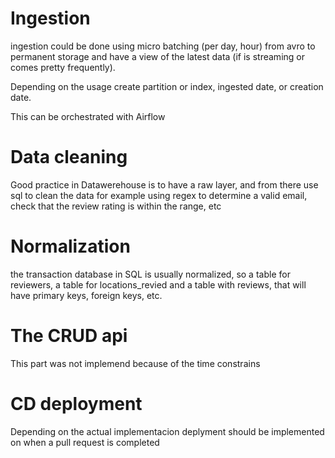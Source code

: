 # Ingestion
ingestion could be done using micro batching (per day, hour) from avro to permanent storage
and have a view of the latest data (if is streaming or comes pretty frequently).

Depending on the usage create partition or index, ingested date, or creation date.

This can be orchestrated with Airflow

# Data cleaning
Good practice in Datawerehouse is to have a raw layer, and from there use sql to clean the data
for example using regex to determine a valid email, check that the review rating is within the range, etc

# Normalization
the transaction database in SQL is usually normalized, so a table for reviewers, a table for locations_revied
and a table with reviews, that will have primary keys, foreign keys, etc.

# The CRUD api
This part was not implemend because of the time constrains

# CD deployment
Depending on the actual implementacion deplyment should be implemented on when a pull request is completed
